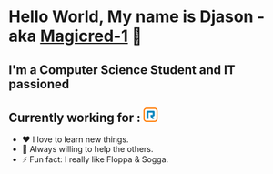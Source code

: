 [linkedin]: https://linkedin.com/in/djason-gadiou
# Hello World, My name is Djason - aka [Magicred-1][linkedin] 👋 

## I'm a Computer Science Student and IT passioned

## Currently working for : <img src="https://raw.githubusercontent.com/Magicred-1/Magicred-1/main/asset/img/ringcentral_logo.png" width="25" height="25" />

- ❤️ I love to learn new things.
- 👯 Always willing to help the others.
- ⚡ Fun fact: I really like Floppa & Sogga.